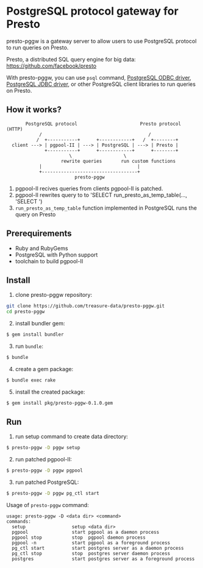 # PostgreSQL protocol gateway for Presto

presto-pggw is a gateway server to allow users to use PostgreSQL protocol to run
queries on Presto.

Presto, a distributed SQL query engine for big data:
https://github.com/facebook/presto

With presto-pggw, you can use `psql` command, [PostgreSQL ODBC driver](http://psqlodbc.projects.pgfoundry.org/), [PostgreSQL JDBC driver](http://jdbc.postgresql.org/), or other PostgreSQL client libraries to run queries on Presto.

## How it works?

```
       PostgreSQL protocol                       Presto protocol (HTTP)
            /                                       /
           /  +-----------+      +------------+   /  +--------+
  client ---> | pgpool-II | ---> | PostgreSQL | ---> | Presto |
              +-----------+      +------------+      +--------+
                       \                   \
                    rewrite queries       run custom functions
            |                                   |
            +-----------------------------------+
                         presto-pggw
```

1. pgpool-II recives queries from clients pgpool-II is patched.
2. pgpool-II rewrites query to to 'SELECT run_presto_as_temp_table(..., 'SELECT <original query>')
2. `run_presto_as_temp_table` function implemented in PostgreSQL runs the query on Presto

## Prerequirements

* Ruby and RubyGems
* PostgreSQL with Python support
* toolchain to build pgpool-II

## Install

1. clone presto-pggw repository:

```sh
git clone https://github.com/treasure-data/presto-pggw.git
cd presto-pggw
```

2. install bundler gem:

```sh
$ gem install bundler
```

3. run `bundle`:

```sh
$ bundle
```

4. create a gem package:

```sh
$ bundle exec rake
```

5. install the created package:

```sh
$ gem install pkg/presto-pggw-0.1.0.gem
```

## Run

1. run setup command to create data directory:

```sh
$ presto-pggw -D pggw setup
```
2. run patched pgpool-II:

```sh
$ presto-pggw -D pggw pgpool
```
3. run patched PostgreSQL:

```sh
$ presto-pggw -D pggw pg_ctl start
```

Usage of `presto-pggw` command:

```
usage: presto-pggw -D <data dir> <command>
commands:
  setup                 setup <data dir>
  pgpool                start pgpool as a daemon process
  pgpool stop           stop  pgpool daemon process
  pgpool -n             start pgpool as a foreground process
  pg_ctl start          start postgres server as a daemon process
  pg_ctl stop           stop  postgres server daemon process
  postgres              start postgres server as a foreground process
```

